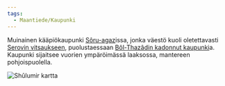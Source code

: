```yaml
---
tags:
  - Maantiede/Kaupunki
---
```

Muinainen kääpiökaupunki [Sôru-agaz](Sôru-agaz.md)issa, jonka väestö kuoli oletettavasti [Serovin vitsaukseen](Groteski%20kulkutauti.md), puolustaessaan [Bôl-Thazâdin kadonnut kaupunki](Bôl-Thazâdin%20kadonnut%20kaupunki.md)a. Kaupunki sijaitsee vuorien ympäröimässä laaksossa, mantereen pohjoispuolella.

![Shûlumir kartta](Shûlumir%20kartta.png)